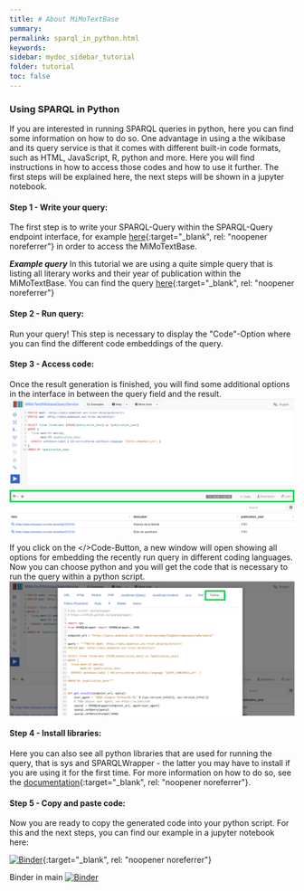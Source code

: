 ```yaml
---
title: # About MiMoTextBase
summary:
permalink: sparql_in_python.html
keywords:
sidebar: mydoc_sidebar_tutorial
folder: tutorial
toc: false
---
```


### Using SPARQL in Python

If you are interested in running SPARQL queries in python, here you can find some information on how to do so.
One advantage in using a the wikibase and its query service is that it comes with different built-in code formats, such as HTML, JavaScript, R, python and more.
Here you will find instructions in how to access those codes and how to use it further.
The first steps will be explained here, the next steps will be shown in a jupyter notebook.


#### Step 1 - Write your query:

The first step is to write your SPARQL-Query within the SPARQL-Query endpoint interface, for example [here](https://query.mimotext.uni-trier.de/){:target="\_blank", rel: "noopener noreferrer"} in order to access the MiMoTextBase.

***Example query***
In this tutorial we are using a quite simple query that is listing all literary works and their year of publication within the MiMoTextBase. You can find the query [here](https://tinyurl.com/yoa5z6ke){:target="\_blank", rel: "noopener noreferrer"}

#### Step 2 - Run query:
Run your query! This step is necessary to display the "Code"-Option where you can find the different code embeddings of the query.

#### Step 3 - Access code:
Once the result generation is finished, you will find some additional options in the interface in between the query field and the result.
![step3-1](images/sparql_python/sparql_python_step3-1.png)

If you click on the </>Code-Button, a new window will open showing all options for embedding the recently run query in different coding languages.
Now you can choose python and you will get the code that is necessary to run the query within a python script.
![step3-2](images/sparql_python/sparql_python_step3-2.PNG)

#### Step 4 - Install libraries:
Here you can also see all python libraries that are used for running the query, that is sys and SPARQLWrapper - the latter you may have to install if you are using it for the first time. For more information on how to do so, see the [documentation](https://sparqlwrapper.readthedocs.io/en/stable/main.html){:target="\_blank", rel: "noopener noreferrer"}.

#### Step 5 - Copy and paste code:
Now you are ready to copy the generated code into your python script. For this and the next steps, you can find our example in a jupyter notebook here:

[![Binder](https://mybinder.org/badge_logo.svg)](https://mybinder.org/v2/gh/MiMoText/MiMoTextBase_Tutorial/gh-pages?labpath=jupyter_notebook%2Fsparql_in_python.ipynb){:target="\_blank", rel: "noopener noreferrer"}


Binder in main
[![Binder](https://mybinder.org/badge_logo.svg)](https://mybinder.org/v2/gh/MiMoText/MiMoTextBase_Tutorial/main?labpath=jupyter_notebook%2Fsparql_in_python.ipynb)
